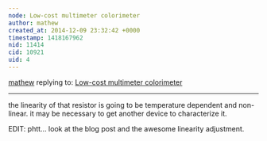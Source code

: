 ```yaml
---
node: Low-cost multimeter colorimeter
author: mathew
created_at: 2014-12-09 23:32:42 +0000
timestamp: 1418167962
nid: 11414
cid: 10921
uid: 4
---
```




[mathew](../profile/mathew) replying to: [Low-cost multimeter colorimeter](../notes/jakemartin/12-01-2014/low-cost-multimeter-colorimeter)

----
the linearity of that resistor is going to be temperature dependent and non-linear.  it may be necessary to get another device to characterize it. 

EDIT: phtt... look at the blog post and the awesome linearity adjustment. 